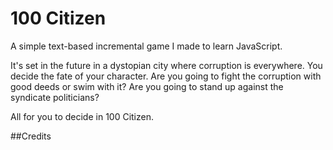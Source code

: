 # 100 Citizen
 A simple text-based incremental game I made to learn JavaScript.

It's set in the future in a dystopian city where corruption is everywhere. You decide the fate of your character. Are you going to fight the corruption with good deeds or swim with it? Are you going to stand up against the syndicate politicians?

All for you to decide in 100 Citizen.


##Credits
